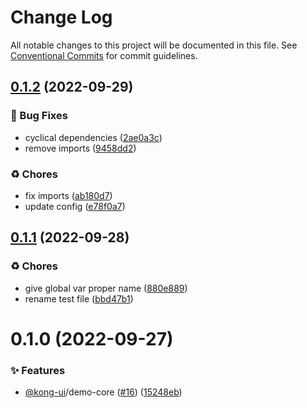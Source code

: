 # Change Log

All notable changes to this project will be documented in this file.
See [Conventional Commits](https://conventionalcommits.org) for commit guidelines.

## [0.1.2](https://github.com/Kong/kong-ui-shared-components/compare/@kong-ui/demo-core@0.1.1...@kong-ui/demo-core@0.1.2) (2022-09-29)


### 🐛 Bug Fixes

* cyclical dependencies ([2ae0a3c](https://github.com/Kong/kong-ui-shared-components/commit/2ae0a3cac0ae441c3261df2cb37f9e29e3fae8a8))
* remove imports ([9458dd2](https://github.com/Kong/kong-ui-shared-components/commit/9458dd27b9251ac9f508659cd6030c58b3a0c468))


### ♻️ Chores

* fix imports ([ab180d7](https://github.com/Kong/kong-ui-shared-components/commit/ab180d7f0fa4ffdeea003868c9bebc9a04f35dae))
* update config ([e78f0a7](https://github.com/Kong/kong-ui-shared-components/commit/e78f0a7eacbf9c60535ae601b2ec37a25991d898))





## [0.1.1](https://github.com/Kong/kong-ui-shared-components/compare/@kong-ui/demo-core@0.1.0...@kong-ui/demo-core@0.1.1) (2022-09-28)


### ♻️ Chores

* give global var proper name ([880e889](https://github.com/Kong/kong-ui-shared-components/commit/880e889cb3225c076508f009e54e4f67ece0c4a5))
* rename test file ([bbd47b1](https://github.com/Kong/kong-ui-shared-components/commit/bbd47b1f787ccfaff6ef548a658b0961fb591b92))





# 0.1.0 (2022-09-27)


### ✨ Features

* [@kong-ui](https://github.com/kong-ui)/demo-core ([#16](https://github.com/Kong/kong-ui-shared-components/issues/16)) ([15248eb](https://github.com/Kong/kong-ui-shared-components/commit/15248eb1cd52b9a24818dd73dbbfe24f43ae3ff5))
